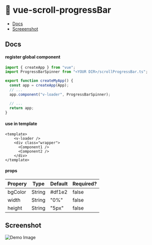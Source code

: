 # 📜 vue-scroll-progressBar

- [Docs](#docs)
- [Screeenshot](#screenshot)



## Docs

#### register global component
```typescript
import { createApp } from "vue";
import ProgressBarSpinner from "<YOUR DIR>/scrollProgressBar.ts";

export function createMyApp() {
  const app = createApp(App);
  // ...
  app.component("v-loader", ProgressBarSpinner);

  // ...
  return app;
}
```

#### use in template
```vue
<template>
    <v-loader />
    <div class="wrapper">
      <Component1 />
      <Component2 />
    </div>
</template>
```



#### props
| Propery      | Type | Default | Required? |
| ----------- | ----------- | ----------- | ----------- |
| bgColor      | String       | #df1e2 | false |
| width   | String        | "0%" | false |
| height   | String        | "5px" | false |

## Screenshot

![Demo Image](https://i.imgur.com/9MlXM7Q.png)
